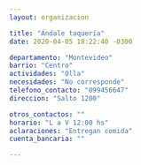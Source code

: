 ```yaml
---
layout: organizacion

title: "Ándale taquería"
date: 2020-04-05 18:22:40 -0300

departamento: "Montevideo"
barrio: "Centro"
actividades: "Olla"
necesidades: "No corresponde"
telefono_contacto: "099456647"
direccion: "Salto 1200"

otros_contactos: ""
horario: "L a V 12:00 hs"
aclaraciones: "Entregan comida"
cuenta_bancaria: ""

---
```

